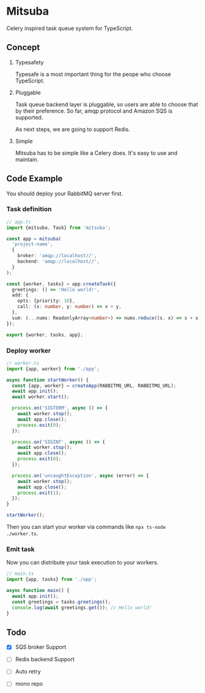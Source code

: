 # Mitsuba

Celery inspired task queue system for TypeScript.

## Concept

1. Typesafety

   Typesafe is a most important thing for the peope who choose TypeScript.

2. Pluggable

   Task queue backend layer is pluggable, so users are able to choose that by their preference.
   So far, amqp protocol and Amazon SQS is supported.

   As next steps, we are going to support Redis.

3. Simple

   Mitsuba has to be simple like a Celery does. It's easy to use and maintain.

## Code Example

You should deploy your RabbitMQ server first.

### Task definition

```typescript
// app.ts
import {mitsuba, Task} from 'mitsuba';

const app = mitsuba(
  'project-name',
  {
    broker: 'amqp://localhost//',
    backend: 'amqp://localhost//',
  }
);

const {worker, tasks} = app.createTask({
  greetings: () => 'Hello world!',
  add: {
    opts: {priority: 10},
    call: (x: number, y: number) => x + y,
  },
  sum: (...nums: ReadonlyArray<number>) => nums.reduce((s, x) => s + x, 0),
});

export {worker, tasks, app};
```

### Deploy worker

```typescript
// worker.ts
import {app, worker} from './app';

async function startWorker() {
  const {app, worker} = createApp(RABBITMQ_URL, RABBITMQ_URL);
  await app.init();
  await worker.start();

  process.on('SIGTERM', async () => {
    await worker.stop();
    await app.close();
    process.exit(0);
  });

  process.on('SIGINT', async () => {
    await worker.stop();
    await app.close();
    process.exit(0);
  });

  process.on('uncaughtException', async (error) => {
    await worker.stop();
    await app.close();
    process.exit(1);
  });
}

startWorker();
```

Then you can start your worker via commands like `npx ts-node ./worker.ts`.


### Emit task

Now you can distribute your task execution to your workers.

```typescript
// main.ts
import {app, tasks} from './app';

async function main() {
  await app.init();
  const greetings = tasks.greetings();
  console.log(await greetings.get()); // Hello world!
}
```


## Todo

- [x] SQS broker Support
- [ ] Redis backend Support
- [ ] Auto retry
- [ ] mono repo

